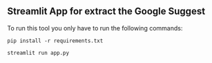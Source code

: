 ## Streamlit App for extract the Google Suggest

To run this tool you only have to run the following commands:

    pip install -r requirements.txt

    streamlit run app.py